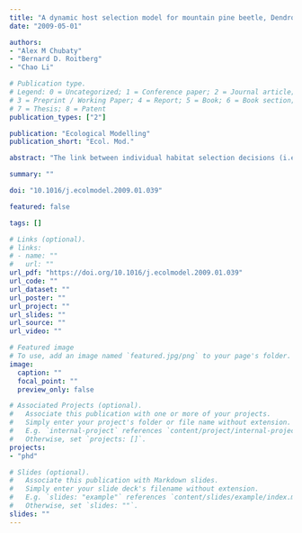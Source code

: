 ```yaml
---
title: "A dynamic host selection model for mountain pine beetle, Dendroctonus ponderosae Hopkins"
date: "2009-05-01"

authors:
- "Alex M Chubaty"
- "Bernard D. Roitberg"
- "Chao Li"

# Publication type.
# Legend: 0 = Uncategorized; 1 = Conference paper; 2 = Journal article;
# 3 = Preprint / Working Paper; 4 = Report; 5 = Book; 6 = Book section;
# 7 = Thesis; 8 = Patent
publication_types: ["2"]

publication: "Ecological Modelling"
publication_short: "Ecol. Mod."

abstract: "The link between individual habitat selection decisions (i.e., mechanism) and the resulting population distributions of dispersing organisms (i.e., outcome) has been little-studied in behavioural ecology. Here we consider density-dependent habitat (i.e., host) selection for an energy- and time-limited forager: the mountain pine beetle (Dendroctonus ponderosae Hopkins). We present a dynamic state variable model of individual beetle host selection behaviour, based on an individual's energy state. Field data are incorporated into model parameterization which allows us to determine the effects of host availability (with respect to host size, quality, and vigour) on individuals' decisions. Beetles choose larger trees with thicker phloem across a larger proportion of the state-space than smaller trees with thinner phloem, but accept lower quality trees more readily at low energy- and time-states. In addition, beetles make habitat selection decisions based on host availability, conspecific attack densities, and beetle distributions within a forest stand. This model provides a framework for the development of a spatial game model to examine the implications of these results for attack dynamics of beetle populations."

summary: ""

doi: "10.1016/j.ecolmodel.2009.01.039"

featured: false

tags: []

# Links (optional).
# links:
# - name: ""
#   url: ""
url_pdf: "https://doi.org/10.1016/j.ecolmodel.2009.01.039"
url_code: ""
url_dataset: ""
url_poster: ""
url_project: ""
url_slides: ""
url_source: ""
url_video: ""

# Featured image
# To use, add an image named `featured.jpg/png` to your page's folder. 
image:
  caption: ""
  focal_point: ""
  preview_only: false

# Associated Projects (optional).
#   Associate this publication with one or more of your projects.
#   Simply enter your project's folder or file name without extension.
#   E.g. `internal-project` references `content/project/internal-project/index.md`.
#   Otherwise, set `projects: []`.
projects:
- "phd"

# Slides (optional).
#   Associate this publication with Markdown slides.
#   Simply enter your slide deck's filename without extension.
#   E.g. `slides: "example"` references `content/slides/example/index.md`.
#   Otherwise, set `slides: ""`.
slides: ""
---
```

